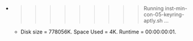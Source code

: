* >>>>>>>>> Running inst-min-con-05-keyring-aptly.sh ...
  * Disk size = 778056K. Space Used = 4K. Runtime = 00:00:00:01.
